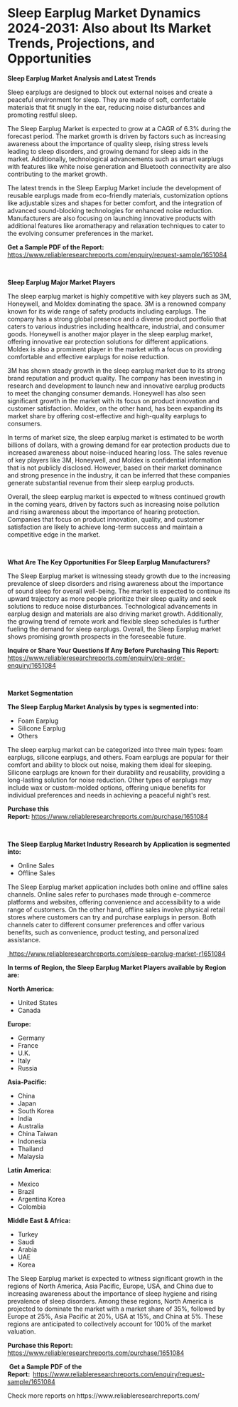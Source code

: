 <p><h1>Sleep Earplug Market Dynamics 2024-2031: Also about Its Market Trends, Projections, and Opportunities</h1></p><p><strong>Sleep Earplug Market Analysis and Latest Trends</strong></p>
<p><p>Sleep earplugs are designed to block out external noises and create a peaceful environment for sleep. They are made of soft, comfortable materials that fit snugly in the ear, reducing noise disturbances and promoting restful sleep.</p><p>The Sleep Earplug Market is expected to grow at a CAGR of 6.3% during the forecast period. The market growth is driven by factors such as increasing awareness about the importance of quality sleep, rising stress levels leading to sleep disorders, and growing demand for sleep aids in the market. Additionally, technological advancements such as smart earplugs with features like white noise generation and Bluetooth connectivity are also contributing to the market growth.</p><p>The latest trends in the Sleep Earplug Market include the development of reusable earplugs made from eco-friendly materials, customization options like adjustable sizes and shapes for better comfort, and the integration of advanced sound-blocking technologies for enhanced noise reduction. Manufacturers are also focusing on launching innovative products with additional features like aromatherapy and relaxation techniques to cater to the evolving consumer preferences in the market.</p></p>
<p><strong>Get a Sample PDF of the Report:&nbsp;</strong> <a href="https://www.reliableresearchreports.com/enquiry/request-sample/1651084">https://www.reliableresearchreports.com/enquiry/request-sample/1651084</a></p>
<p>&nbsp;</p>
<p><strong>Sleep Earplug Major Market Players</strong></p>
<p><p>The sleep earplug market is highly competitive with key players such as 3M, Honeywell, and Moldex dominating the space. 3M is a renowned company known for its wide range of safety products including earplugs. The company has a strong global presence and a diverse product portfolio that caters to various industries including healthcare, industrial, and consumer goods. Honeywell is another major player in the sleep earplug market, offering innovative ear protection solutions for different applications. Moldex is also a prominent player in the market with a focus on providing comfortable and effective earplugs for noise reduction.</p><p>3M has shown steady growth in the sleep earplug market due to its strong brand reputation and product quality. The company has been investing in research and development to launch new and innovative earplug products to meet the changing consumer demands. Honeywell has also seen significant growth in the market with its focus on product innovation and customer satisfaction. Moldex, on the other hand, has been expanding its market share by offering cost-effective and high-quality earplugs to consumers.</p><p>In terms of market size, the sleep earplug market is estimated to be worth billions of dollars, with a growing demand for ear protection products due to increased awareness about noise-induced hearing loss. The sales revenue of key players like 3M, Honeywell, and Moldex is confidential information that is not publicly disclosed. However, based on their market dominance and strong presence in the industry, it can be inferred that these companies generate substantial revenue from their sleep earplug products.</p><p>Overall, the sleep earplug market is expected to witness continued growth in the coming years, driven by factors such as increasing noise pollution and rising awareness about the importance of hearing protection. Companies that focus on product innovation, quality, and customer satisfaction are likely to achieve long-term success and maintain a competitive edge in the market.</p></p>
<p>&nbsp;</p>
<p><strong>What Are The Key Opportunities For Sleep Earplug Manufacturers?</strong></p>
<p><p>The Sleep Earplug market is witnessing steady growth due to the increasing prevalence of sleep disorders and rising awareness about the importance of sound sleep for overall well-being. The market is expected to continue its upward trajectory as more people prioritize their sleep quality and seek solutions to reduce noise disturbances. Technological advancements in earplug design and materials are also driving market growth. Additionally, the growing trend of remote work and flexible sleep schedules is further fueling the demand for sleep earplugs. Overall, the Sleep Earplug market shows promising growth prospects in the foreseeable future.</p></p>
<p><strong>Inquire or Share Your Questions If Any Before Purchasing This Report:</strong> <a href="https://www.reliableresearchreports.com/enquiry/pre-order-enquiry/1651084">https://www.reliableresearchreports.com/enquiry/pre-order-enquiry/1651084</a></p>
<p>&nbsp;</p>
<p><strong>Market Segmentation</strong></p>
<p><strong>The Sleep Earplug Market Analysis by types is segmented into:</strong></p>
<p><ul><li>Foam Earplug</li><li>Silicone Earplug</li><li>Others</li></ul></p>
<p><p>The sleep earplug market can be categorized into three main types: foam earplugs, silicone earplugs, and others. Foam earplugs are popular for their comfort and ability to block out noise, making them ideal for sleeping. Silicone earplugs are known for their durability and reusability, providing a long-lasting solution for noise reduction. Other types of earplugs may include wax or custom-molded options, offering unique benefits for individual preferences and needs in achieving a peaceful night's rest.</p></p>
<p><strong>Purchase this Report:&nbsp;</strong><a href="https://www.reliableresearchreports.com/purchase/1651084">https://www.reliableresearchreports.com/purchase/1651084</a></p>
<p>&nbsp;</p>
<p><strong>The Sleep Earplug Market Industry Research by Application is segmented into:</strong></p>
<p><ul><li>Online Sales</li><li>Offline Sales</li></ul></p>
<p><p>The Sleep Earplug market application includes both online and offline sales channels. Online sales refer to purchases made through e-commerce platforms and websites, offering convenience and accessibility to a wide range of customers. On the other hand, offline sales involve physical retail stores where customers can try and purchase earplugs in person. Both channels cater to different consumer preferences and offer various benefits, such as convenience, product testing, and personalized assistance.</p></p>
<p><a href="https://www.reliableresearchreports.com/sleep-earplug-market-r1651084">&nbsp;https://www.reliableresearchreports.com/sleep-earplug-market-r1651084</a></p>
<p><strong>In terms of Region, the Sleep Earplug Market Players available by Region are:</strong></p>
<p>
    <p> <strong> North America: </strong>
        <ul>
            <li>United States</li>
            <li>Canada</li>
        </ul>
        </p> 
    <p> <strong> Europe: </strong>
        <ul>
            <li>Germany</li>
            <li>France</li>
            <li>U.K.</li>
            <li>Italy</li>
            <li>Russia</li>
        </ul>
        </p> 
    <p> <strong> Asia-Pacific: </strong>
        <ul>
            <li>China</li>
            <li>Japan</li>
            <li>South Korea</li>
            <li>India</li>
            <li>Australia</li>
            <li>China Taiwan</li>
            <li>Indonesia</li>
            <li>Thailand</li>
            <li>Malaysia</li>
        </ul>
        </p> 
    <p> <strong> Latin America: </strong>
        <ul>
            <li>Mexico</li>
            <li>Brazil</li>
            <li>Argentina Korea</li>
            <li>Colombia</li>
        </ul>
        </p> 
    <p> <strong> Middle East & Africa: </strong>
        <ul>
            <li>Turkey</li>
            <li>Saudi</li>
            <li>Arabia</li>
            <li>UAE</li>
            <li>Korea</li>
        </ul>
    </p>
    </p>
<p><p>The Sleep Earplug market is expected to witness significant growth in the regions of North America, Asia Pacific, Europe, USA, and China due to increasing awareness about the importance of sleep hygiene and rising prevalence of sleep disorders. Among these regions, North America is projected to dominate the market with a market share of 35%, followed by Europe at 25%, Asia Pacific at 20%, USA at 15%, and China at 5%. These regions are anticipated to collectively account for 100% of the market valuation.</p></p>
<p><strong>Purchase this Report: </strong><a href="https://www.reliableresearchreports.com/purchase/1651084">https://www.reliableresearchreports.com/purchase/1651084</a></p>
<p>&nbsp;<strong>Get a Sample PDF of the Report:&nbsp;&nbsp;</strong><a href="https://www.reliableresearchreports.com/enquiry/request-sample/1651084">https://www.reliableresearchreports.com/enquiry/request-sample/1651084</a></p>
<p><strong></strong></p>
<p>Check more reports on https://www.reliableresearchreports.com/</p>